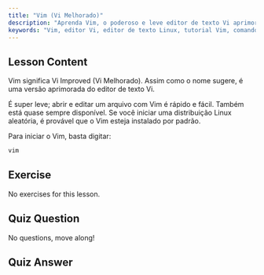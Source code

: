 ```yaml
---
title: "Vim (Vi Melhorado)"
description: "Aprenda Vim, o poderoso e leve editor de texto Vi aprimorado para Linux. Entenda o uso básico e por que o Vim é essencial para usuários Linux."
keywords: "Vim, editor Vi, editor de texto Linux, tutorial Vim, comandos Linux, Linux para iniciantes, guia Vim"
---
```


## Lesson Content

Vim significa Vi Improved (Vi Melhorado). Assim como o nome sugere, é uma versão aprimorada do editor de texto Vi.

É super leve; abrir e editar um arquivo com Vim é rápido e fácil. Também está quase sempre disponível. Se você iniciar uma distribuição Linux aleatória, é provável que o Vim esteja instalado por padrão.

Para iniciar o Vim, basta digitar:

```bash
vim
```

## Exercise

No exercises for this lesson.

## Quiz Question

No questions, move along!

## Quiz Answer
